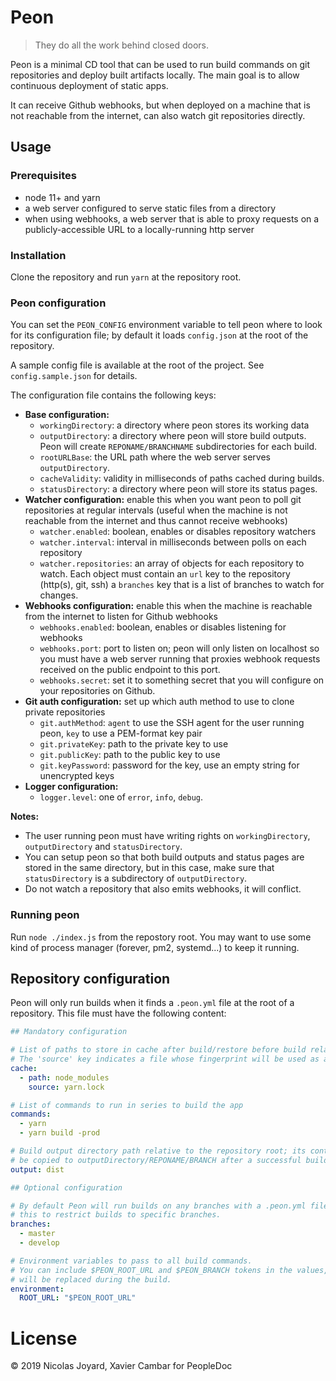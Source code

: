 # Peon

> They do all the work behind closed doors.

Peon is a minimal CD tool that can be used to run build commands on git
repositories and deploy built artifacts locally.  The main goal is to
allow continuous deployment of static apps.

It can receive Github webhooks, but when deployed on a machine that is not
reachable from the internet, can also watch git repositories directly.

## Usage

### Prerequisites

- node 11+ and yarn
- a web server configured to serve static files from a directory
- when using webhooks, a web server that is able to proxy requests on a
  publicly-accessible URL to a locally-running http server

### Installation

Clone the repository and run `yarn` at the repository root.

### Peon configuration

You can set the `PEON_CONFIG` environment variable to tell peon where to
look for its configuration file; by default it loads `config.json` at the
root of the repository.

A sample config file is available at the root of the project. See
`config.sample.json` for details.

The configuration file contains the following keys:

- **Base configuration:**
  - `workingDirectory`: a directory where peon stores its working data
  - `outputDirectory`: a directory where peon will store build outputs.
    Peon will create `REPONAME/BRANCHNAME` subdirectories for each build.
  - `rootURLBase`: the URL path where the web server serves `outputDirectory`.
  - `cacheValidity`: validity in milliseconds of paths cached during builds.
  - `statusDirectory`: a directory where peon will store its status pages.
- **Watcher configuration:** enable this when you want peon to poll git
  repositories at regular intervals (useful when the machine is not reachable
  from the internet and thus cannot receive webhooks)
  - `watcher.enabled`: boolean, enables or disables repository watchers
  - `watcher.interval`: interval in milliseconds between polls on each
    repository
  - `watcher.repositories`: an array of objects for each repository to watch.
    Each object must contain an `url` key to the repository (http(s), git, ssh)
    a `branches` key that is a list of branches to watch for changes.
- **Webhooks configuration:** enable this when the machine is reachable from the
  internet to listen for Github webhooks
  - `webhooks.enabled`: boolean, enables or disables listening for webhooks
  - `webhooks.port`: port to listen on; peon will only listen on localhost so
    you must have a web server running that proxies webhook requests received
    on the public endpoint to this port.
  - `webhooks.secret`: set it to something secret that you will configure on
    your repositories on Github.
- **Git auth configuration:** set up which auth method to use to clone private
  repositories
  - `git.authMethod`: `agent` to use the SSH agent for the user running peon,
    `key` to use a PEM-format key pair
  - `git.privateKey`: path to the private key to use
  - `git.publicKey`: path to the public key to use
  - `git.keyPassword`: password for the key, use an empty string for unencrypted
    keys
- **Logger configuration:**
  - `logger.level`: one of `error`, `info`, `debug`.

**Notes:**
- The user running peon must have writing rights on `workingDirectory`,
  `outputDirectory` and `statusDirectory`.
- You can setup peon so that both build outputs and status pages are stored in
  the same directory, but in this case, make sure that `statusDirectory` is a
  subdirectory of `outputDirectory`.
- Do not watch a repository that also emits webhooks, it will conflict.

### Running peon

Run `node ./index.js` from the repostory root.  You may want to use some
kind of process manager (forever, pm2, systemd...) to keep it running.

## Repository configuration

Peon will only run builds when it finds a `.peon.yml` file at the root of a
repository.  This file must have the following content:

```yaml
## Mandatory configuration

# List of paths to store in cache after build/restore before build relative to the repository root
# The 'source' key indicates a file whose fingerprint will be used as a key for the cache
cache:
  - path: node_modules
    source: yarn.lock

# List of commands to run in series to build the app
commands:
  - yarn
  - yarn build -prod

# Build output directory path relative to the repository root; its content will
# be copied to outputDirectory/REPONAME/BRANCH after a successful build.
output: dist

## Optional configuration

# By default Peon will run builds on any branches with a .peon.yml file, use
# this to restrict builds to specific branches.
branches:
  - master
  - develop

# Environment variables to pass to all build commands.
# You can include $PEON_ROOT_URL and $PEON_BRANCH tokens in the values, they
# will be replaced during the build.
environment:
  ROOT_URL: "$PEON_ROOT_URL"
```

# License

© 2019 Nicolas Joyard, Xavier Cambar for PeopleDoc
